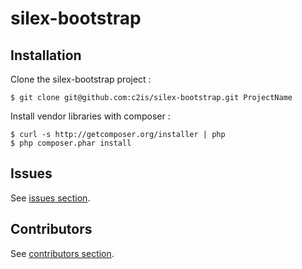 silex-bootstrap
===============

Installation
------------

Clone the silex-bootstrap project :
```shell
$ git clone git@github.com:c2is/silex-bootstrap.git ProjectName
```

Install vendor libraries with composer :
```shell
$ curl -s http://getcomposer.org/installer | php
$ php composer.phar install
```

Issues
------
See [issues section](https://github.com/c2is/silex-bootstrap/issues).

Contributors
------
See [contributors section](https://github.com/c2is/silex-bootstrap/graphs/contributors).
